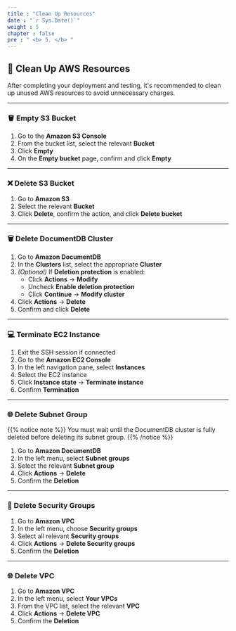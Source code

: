 ```yaml
---
title : "Clean Up Resources"
date : "`r Sys.Date()`"
weight : 5
chapter : false
pre : " <b> 5. </b> "
---
```


## 🧹 Clean Up AWS Resources

After completing your deployment and testing, it's recommended to clean up unused AWS resources to avoid unnecessary charges.

---

### 🪣 Empty S3 Bucket

1. Go to the **Amazon S3 Console**
2. From the bucket list, select the relevant **Bucket**
3. Click **Empty**
4. On the **Empty bucket** page, confirm and click **Empty**

---

### ❌ Delete S3 Bucket

1. Go to **Amazon S3**
2. Select the relevant **Bucket**
3. Click **Delete**, confirm the action, and click **Delete bucket**

---

### 🗑️ Delete DocumentDB Cluster

1. Go to **Amazon DocumentDB**
2. In the **Clusters** list, select the appropriate **Cluster**
3. *(Optional)* If **Deletion protection** is enabled:
   - Click **Actions** → **Modify**
   - Uncheck **Enable deletion protection**
   - Click **Continue** → **Modify cluster**
4. Click **Actions** → **Delete**
5. Confirm and click **Delete**

---

### 💻 Terminate EC2 Instance

1. Exit the SSH session if connected
2. Go to the **Amazon EC2 Console**
3. In the left navigation pane, select **Instances**
4. Select the EC2 instance
5. Click **Instance state** → **Terminate instance**
6. Confirm **Termination**

---

### 🌐 Delete Subnet Group

{{% notice note %}}
You must wait until the DocumentDB cluster is fully deleted before deleting its subnet group.
{{% /notice %}}

1. Go to **Amazon DocumentDB**
2. In the left menu, select **Subnet groups**
3. Select the relevant **Subnet group**
4. Click **Actions** → **Delete**
5. Confirm the **Deletion**

---

### 🔐 Delete Security Groups

1. Go to **Amazon VPC**
2. In the left menu, choose **Security groups**
3. Select all relevant **Security groups**
4. Click **Actions** → **Delete Security groups**
5. Confirm the **Deletion**

---

### 🌐 Delete VPC

1. Go to **Amazon VPC**
2. In the left menu, select **Your VPCs**
3. From the VPC list, select the relevant **VPC**
4. Click **Actions** → **Delete VPC**
5. Confirm the **Deletion**
